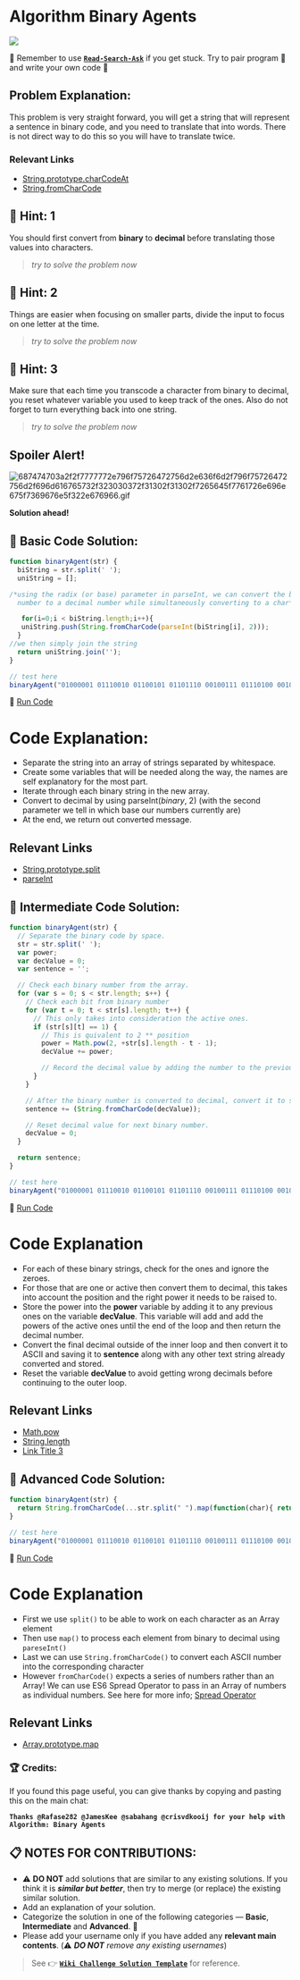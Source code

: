 # Algorithm Binary Agents

![](https://i.imgur.com/HSwaSFK.jpg)

:triangular_flag_on_post: Remember to use [**`Read-Search-Ask`**](FreeCodeCamp-Get-Help) if you get stuck. Try to pair program :busts_in_silhouette: and write your own code :pencil:

## Problem Explanation:

This problem is very straight forward, you will get a string that will represent a sentence in binary code, and you need to translate that into words. There is not direct way to do this so you will have to translate twice.

### Relevant Links

- [String.prototype.charCodeAt](JS-String-Prototype-CharCodeAt)
- [String.fromCharCode](String.fromCharCode)

## :speech_balloon: Hint: 1

You should first convert from **binary** to **decimal** before translating those values into characters.

> _try to solve the problem now_

## :speech_balloon: Hint: 2

Things are easier when focusing on smaller parts, divide the input to focus on one letter at the time.

> _try to solve the problem now_

## :speech_balloon: Hint: 3

Make sure that each time you transcode a character from binary to decimal, you reset whatever variable you used to keep track of the ones. Also do not forget to turn everything back into one string.

> _try to solve the problem now_

## Spoiler Alert!

![687474703a2f2f7777772e796f75726472756d2e636f6d2f796f75726472756d2f696d616765732f323030372f31302f31302f7265645f7761726e696e675f7369676e5f322e676966.gif](https://files.gitter.im/FreeCodeCamp/Wiki/nlOm/thumb/687474703a2f2f7777772e796f75726472756d2e636f6d2f796f75726472756d2f696d616765732f323030372f31302f31302f7265645f7761726e696e675f7369676e5f322e676966.gif)

**Solution ahead!**

## :beginner: Basic Code Solution:

```javascript
function binaryAgent(str) {
  biString = str.split(' ');
  uniString = [];

/*using the radix (or base) parameter in parseInt, we can convert the binary
  number to a decimal number while simultaneously converting to a char*/

   for(i=0;i < biString.length;i++){
   uniString.push(String.fromCharCode(parseInt(biString[i], 2)));
  }
//we then simply join the string
  return uniString.join('');
}

// test here
binaryAgent("01000001 01110010 01100101 01101110 00100111 01110100 00100000 01100010 01101111 01101110 01100110 01101001 01110010 01100101 01110011 00100000 01100110 01110101 01101110 00100001 00111111");
```

:rocket: [Run Code](https://repl.it/CLnm/0)

# Code Explanation:

- Separate the string into an array of strings separated by whitespace.
- Create some variables that will be needed along the way, the names are self explanatory for the most part.
- Iterate through each binary string in the new array.
- Convert to decimal by using parseInt(_binary_, 2) (with the second parameter we tell in which base our numbers currently are)
- At the end, we return out converted message.

## Relevant Links

- [String.prototype.split](JS-String-Prototype-Split)
- [parseInt](JS-ParseInt)

## :sunflower: Intermediate Code Solution:

```javascript
function binaryAgent(str) {
  // Separate the binary code by space.
  str = str.split(' ');
  var power;
  var decValue = 0;
  var sentence = '';

  // Check each binary number from the array.
  for (var s = 0; s < str.length; s++) {
    // Check each bit from binary number
    for (var t = 0; t < str[s].length; t++) {
      // This only takes into consideration the active ones.
      if (str[s][t] == 1) {
        // This is quivalent to 2 ** position
        power = Math.pow(2, +str[s].length - t - 1);
        decValue += power;

        // Record the decimal value by adding the number to the previous one.
      }
    }

    // After the binary number is converted to decimal, convert it to string and store
    sentence += (String.fromCharCode(decValue));

    // Reset decimal value for next binary number.
    decValue = 0;
  }

  return sentence;
}

// test here
binaryAgent("01000001 01110010 01100101 01101110 00100111 01110100 00100000 01100010 01101111 01101110 01100110 01101001 01110010 01100101 01110011 00100000 01100110 01110101 01101110 00100001 00111111");
```

:rocket: [Run Code](https://repl.it/CLno/0)

# Code Explanation

- For each of these binary strings, check for the ones and ignore the zeroes.
- For those that are one or active then convert them to decimal, this takes into account the position and the right power it needs to be raised to.
- Store the power into the **power** variable by adding it to any previous ones on the variable **decValue**. This variable will add and add the powers of the active ones until the end of the loop and then return the decimal number.
- Convert the final decimal outside of the inner loop and then convert it to ASCII and saving it to **sentence** along with any other text string already converted and stored.
- Reset the variable **decValue** to avoid getting wrong decimals before continuing to the outer loop.

## Relevant Links

- [Math.pow](JS-Math-Pow)
- [String.length](String.length)
- [Link Title 3](http://example.com)

## :rotating_light: Advanced Code Solution:

```javascript
function binaryAgent(str) {
  return String.fromCharCode(...str.split(" ").map(function(char){ return parseInt(char, 2); }));
}

// test here
binaryAgent("01000001 01110010 01100101 01101110 00100111 01110100 00100000 01100010 01101111 01101110 01100110 01101001 01110010 01100101 01110011 00100000 01100110 01110101 01101110 00100001 00111111");
```

:rocket: [Run Code](https://repl.it/CLnp/0)

# Code Explanation

- First we use `split()` to be able to work on each character as an Array element
- Then use `map()` to process each element from binary to decimal using `pareseInt()`
- Last we can use `String.fromCharCode()` to convert each ASCII number into the corresponding character
- However `fromCharCode()` expects a series of numbers rather than an Array! We can use ES6 Spread Operator to pass in an Array of numbers as individual numbers. See here for more info; [Spread Operator](https://developer.mozilla.org/en-US/docs/Web/JavaScript/Reference/Operators/Spread_operator)

## Relevant Links

- [Array.prototype.map](JS-Array-Prototype-Map)

### :trophy: Credits:

If you found this page useful, you can give thanks by copying and pasting this on the main chat:

**`Thanks @Rafase282 @JamesKee @sabahang @crisvdkooij for your help with Algorithm: Binary Agents`**

## :clipboard: NOTES FOR CONTRIBUTIONS:

- :warning: **DO NOT** add solutions that are similar to any existing solutions. If you think it is **_similar but better_**, then try to merge (or replace) the existing similar solution.
- Add an explanation of your solution.
- Categorize the solution in one of the following categories &mdash; **Basic**, **Intermediate** and **Advanced**. :traffic_light:
- Please add your username only if you have added any **relevant main contents**. (:warning: **_DO NOT_** _remove any existing usernames_)

> See :point_right: [**`Wiki Challenge Solution Template`**](Wiki-Template-Challenge-Solution) for reference.
